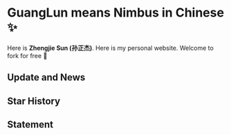 # GuangLun means Nimbus in Chinese ✨

Here is **Zhengjie Sun (孙正杰)**. Here is my personal website. Welcome to fork for free 🥰

## Update and News



## Star History



## Statement

